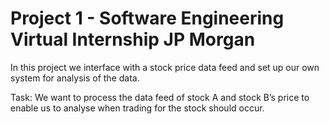 # Project 1 - Software Engineering Virtual Internship JP Morgan 

In this project we interface with a stock price data feed and set up our own system for analysis of the data.

Task: We want to process the data feed of stock A and stock B’s price to enable us to analyse when trading for the stock should occur.
